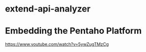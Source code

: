 # extend-api-analyzer


# Embedding the Pentaho Platform
https://www.youtube.com/watch?v=5ywZugTMzCg

